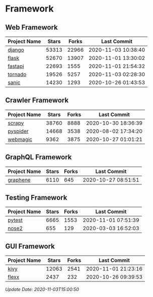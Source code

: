 # Framework

## Web Framework
| Project Name | Stars | Forks | Last Commit |
| ------------ | ----- | ----- | ----------- |
| [django](https://github.com/django/django) | 53313 | 22966 | 2020-11-03 10:38:40 |
| [flask](https://github.com/pallets/flask) | 52670 | 13907 | 2020-11-01 13:30:02 |
| [fastapi](https://github.com/tiangolo/fastapi) | 22693 | 1555 | 2020-11-01 21:54:32 |
| [tornado](https://github.com/tornadoweb/tornado) | 19526 | 5257 | 2020-11-03 02:28:30 |
| [sanic](https://github.com/huge-success/sanic) | 14230 | 1293 | 2020-10-26 01:43:53 |

## Crawler Framework
| Project Name | Stars | Forks | Last Commit |
| ------------ | ----- | ----- | ----------- |
| [scrapy](https://github.com/scrapy/scrapy) | 38760 | 8888 | 2020-10-30 18:36:39 |
| [pyspider](https://github.com/binux/pyspider) | 14668 | 3538 | 2020-08-02 17:34:20 |
| [webmagic](https://github.com/code4craft/webmagic) | 9362 | 3875 | 2020-10-27 01:01:21 |

## GraphQL Framework
| Project Name | Stars | Forks | Last Commit |
| ------------ | ----- | ----- | ----------- |
| [graphene](https://github.com/graphql-python/graphene) | 6110 | 645 | 2020-10-27 08:51:51 |

## Testing Framework
| Project Name | Stars | Forks | Last Commit |
| ------------ | ----- | ----- | ----------- |
| [pytest](https://github.com/pytest-dev/pytest) | 6665 | 1553 | 2020-11-01 07:51:39 |
| [nose2](https://github.com/nose-devs/nose2) | 655 | 129 | 2020-03-03 16:52:03 |

## GUI Framework
| Project Name | Stars | Forks | Last Commit |
| ------------ | ----- | ----- | ----------- |
| [kivy](https://github.com/kivy/kivy) | 12063 | 2541 | 2020-11-01 21:23:16 |
| [flexx](https://github.com/flexxui/flexx) | 2437 | 232 | 2020-10-26 09:39:53 |

*Update Date: 2020-11-03T15:00:50*